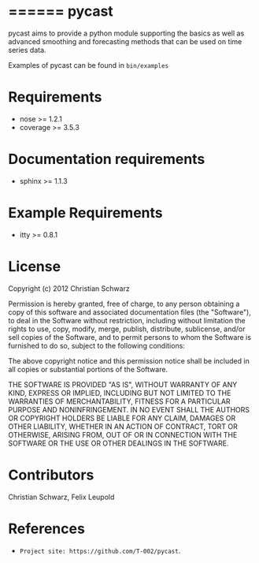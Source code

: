 ======
pycast
======

pycast aims to provide a python module supporting the basics as 
well as advanced smoothing and forecasting methods that can be used
on time series data.

Examples of pycast can be found in ``bin/examples``

Requirements
============
* nose     >= 1.2.1
* coverage >= 3.5.3

Documentation requirements
==========================
* sphinx >= 1.1.3

Example Requirements
====================
* itty >= 0.8.1

License
=======
Copyright (c) 2012 Christian Schwarz

Permission is hereby granted, free of charge, to any person obtaining
a copy of this software and associated documentation files (the
"Software"), to deal in the Software without restriction, including
without limitation the rights to use, copy, modify, merge, publish,
distribute, sublicense, and/or sell copies of the Software, and to
permit persons to whom the Software is furnished to do so, subject to
the following conditions:

The above copyright notice and this permission notice shall be
included in all copies or substantial portions of the Software.

THE SOFTWARE IS PROVIDED "AS IS", WITHOUT WARRANTY OF ANY KIND,
EXPRESS OR IMPLIED, INCLUDING BUT NOT LIMITED TO THE WARRANTIES OF
MERCHANTABILITY, FITNESS FOR A PARTICULAR PURPOSE AND
NONINFRINGEMENT. IN NO EVENT SHALL THE AUTHORS OR COPYRIGHT HOLDERS BE
LIABLE FOR ANY CLAIM, DAMAGES OR OTHER LIABILITY, WHETHER IN AN ACTION
OF CONTRACT, TORT OR OTHERWISE, ARISING FROM, OUT OF OR IN CONNECTION
WITH THE SOFTWARE OR THE USE OR OTHER DEALINGS IN THE SOFTWARE.

Contributors
============
Christian Schwarz,
Felix Leupold

References
==========
* `Project site: https://github.com/T-002/pycast`.